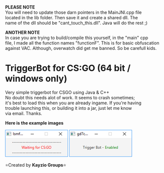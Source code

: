**PLEASE NOTE**  
You will need to update those darn pointers in the MainJNI.cpp file  
located in the lib folder. Then save it and create a shared dll. The  
name of the dll should be "cant_touch_this.dll". Java will do the rest ;)

**ANOTHER NOTE**  
In case you are trying to build/compile this yourself, in the "main" cpp  
file, I made all the function names "functionF". This is for basic obfuscation  
against VAC. Although, overwatch did get me banned. So be carefull kids.

# TriggerBot for CS:GO (64 bit / windows only)

Very simple triggerbot for CSGO using Java &amp; C++  
No doubt this needs alot of work. It seems to crash sometimes;  
it's best to load this when you are already ingame. If you're having  
trouble launching this, or building it into a jar, just let me know  
via email. Thanks.

**Here is the example images**  

![picture alt](https://raw.githubusercontent.com/Kayzio/csgo-triggerbot/master/64-bit/res/images/waiting.png "Waiting for CS:GO Image")
![picture alt](https://raw.githubusercontent.com/Kayzio/csgo-triggerbot/master/64-bit/res/images/trigger.PNG "Triggerbot enabled Image")

:star:Created by **Kayzio Groups**:star:

